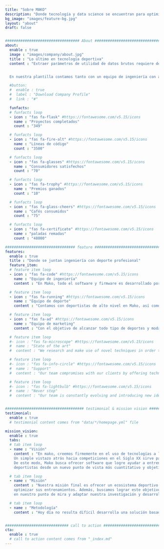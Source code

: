 ```yaml
---
title: "Sobre MAKO"
description: "Donde tecnología y data science se encuentran para optimizar el deporte de alto nivel"
bg_image: "images/feature-bg.jpg"
layout: "about"
draft: false


################################## About #####################################
about:
  enable : true
  image : "images/company/about.jpg"
  title : "Lo último en tecnología deportiva"
  content : "Extraer parámetros de utilidad de datos brutos requiere de técnicas avanzadas de procesado de señal y data science. Sin embargo, en el mundo de deporte, no basta con conocimientos ingenieriles para lograr unos resultados útiles: se necesita también un gran conocimiento de la técnica deportiva para lograr identificar los parámetros clave que afectan al rendimiento de un atleta.


  En nuestra plantilla contamos tanto con un equipo de ingeniería con amplia experiencia en procesado de datos como con un equipo deportivo con conocimientos en el ámbito del entrenamiento de alto nivel. De este modo, buscamos ofrecer la simbiosis perfecta entre ambos mundos."

  #button:
  #  enable : true
  #  label : "Download Company Profile"
  #  link : "#"

  funfacts:
  # funfacts loop
  - icon : "fas fa-flask" #https://fontawesome.com/v5.15/icons
    name : "Proyectos completados"
    count : "349"

  # funfacts loop
  - icon : "fas fa-fire-alt" #https://fontawesome.com/v5.15/icons
    name : "Líneas de código"
    count : "3500"

  # funfacts loop
  - icon : "fas fa-glasses" #https://fontawesome.com/v5.15/icons
    name : "Consumidores satisfechos"
    count : "70"

  # funfacts loop
  - icon : "fas fa-trophy" #https://fontawesome.com/v5.15/icons
    name : "Premios ganados"
    count : "10"

  # funfacts loop
  - icon : "fas fa-glass-cheers" #https://fontawesome.com/v5.15/icons
    name : "Cafés consumidos"
    count : "75"

  # funfacts loop
  - icon : "fas fa-certificate" #https://fontawesome.com/v5.15/icons
    name : "paladas remadas"
    count : "48000"

################################ feature #####################################
features:
  enable : true
  title : "Donde se juntan ingeniería con deporte profesional"
  feature_item:
  # feature item loop
  - icon : "fas fa-code" #https://fontawesome.com/v5.15/icons
    name : "Equipo de ingeniería"
    content : "En Mako, todo el software y firmware es desarrollado por ingenieros especializados en teoría de la información, procesado de señal y data science"

  # feature item loop
  - icon : "fas fa-running" #https://fontawesome.com/v5.15/icons
    name : "Equipo de deporte"
    content : "Contamos con deportistas de alto nivel en Mako, así como con colaboración con otros deportistas de élite para probar y mejorar nuestros productos y servicios"

  # feature item loop
  - icon : "fas fa-ad" #https://fontawesome.com/v5.15/icons
    name : "Equipo de marketing"
    content : "Con el objetivo de alcanzar todo tipo de deportes y modalidades diferentes, también disponemos de equipo de márqueting"

  # feature item loop
  #- icon : "fas fa-microscope" #https://fontawesome.com/v5.15/icons
  #  name : "State of the art"
  #  content : "We research and make use of novel techniques in order to bring the most innovative solutions to the market"

  # feature item loop
  #- icon : "fas fa-info-circle" #https://fontawesome.com/v5.15/icons
  #  name : "Support"
  #  content : "Our team compromises with our clients by offering technical and advisorial support during the first months"

  # feature item loop
  #- icon : "fas fa-lightbulb" #https://fontawesome.com/v5.15/icons
  #  name : "Never stop"
  #  content : "Our team is constantly evolving and introducing new ideas and updates in our products"


#################################### testimonial & mission vision #######################################
testimonial:
  enable : true
  # testimonial content comes from "data/*/homepage.yml" file

mission_vision:
  enable : true
  tabs:
  # tab item loop
  - name : "Visión"
    content : "En mako, creemos firmemente en el uso de tecnologías a la vanguardia con el fin de optimizar la eficiencia en la práctica y entrenamiento deportivo.
    Un simple vistazo atrás hacia competiciones en el Siglo XX sirve para darse cuenta de cómo la evolución de un deporte va de la mano de los diferentes avances tecnológicos que éste experimenta.
    De este modo, Mako busca ofrecer software que logre ayudar a entrenadores y cuerpo técnico de todo el mundo a visualizar los entrenos de sus
    deportistas desde un nuevo punto de vista más cuantitativo y objetivo, permitiéndoles descubrir nuevas formas de aumentar su rendimiento."

  # tab item loop
  - name : "Misión"
    content : "Nuestra misión final es ofrecer un ecosistema deportivo basado en hardware, software y soporte que cualquier entrenador o deportista del mundo pueda utilizar para
    optimizar sus entrenamientos. Además, buscamos lograr este objetivo no sólo mediante la mera mejora de las especificaciones y características de nuestros productos, sino poniendo al deportista 
    en nuestro punto de mira y adaptar nuestra investigación y desarrollo a sus necesidades."

  # tab item loop
  - name : "Metodología"
    content : "Hoy día no resulta difícil desarrolla una solución basada en hardware para el monitoreo de la actividad deportiva. El verdadero problema reside en la capacidad del software que la acompaña de procesar los datos en bruto para extraer parámetros útiles de ellos. Desde Mako somos conscientes de ello y buscamos ofrecer un conjunto de software que permita ayudar a equipos profesionales a conseguir la información que de verdad necesitan. Para ello, centramos nuestra investigación alrededor del deporte específico que buscamos implementar, manteniendo una relación cercana con entrenadores y deportistas para segurar un resultado final que satisfaga sus necesidades."


############################# call to action #################################
cta:
  enable : true
  # call to action content comes from "_index.md"
---
```


